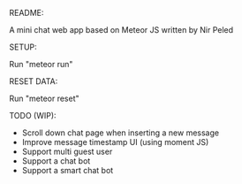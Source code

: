 README:

A mini chat web app based on Meteor JS written by Nir Peled

SETUP:

Run "meteor run"

RESET DATA:

Run "meteor reset"

TODO (WIP):

- Scroll down chat page when inserting a new message
- Improve message timestamp UI (using moment JS)
- Support multi guest user
- Support a chat bot
- Support a smart chat bot